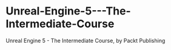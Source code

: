 # Unreal-Engine-5---The-Intermediate-Course
Unreal Engine 5 - The Intermediate Course, by Packt Publishing
